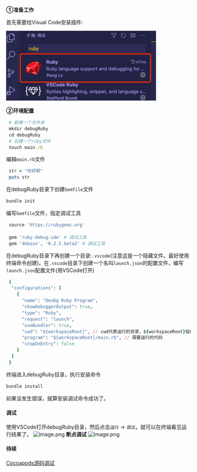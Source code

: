 **①准备工作**

首先需要给Visual Code安装插件:

<img src="./images/1.png" style="zoom:50%;" />

**②环境配置**

 ```ruby
  # 新建一个文件夹
  mkdir debugRuby
  cd debugRuby
  # 创建一个ruby文件
  touch main.rb
 ```

 编辑`main.rb`文件
  ```ruby
   str = "你好啊"
   puts str
  ```
  在debugRuby目录下创建`Gemfile`文件
  ``` ruby
  bundle init
  ```

编写`Gemfile`文件，指定调试工具
  ``` ruby
   source 'https://rubygems.org'
 
   gem 'ruby-debug-ide' # 调试工具
   gem 'debase', '0.2.5.beta2' # 调试工具
  ```

在debugRuby目录下再创建一个目录:`.vscode`(注意这是一个隐藏文件。最好使用终端命令创建)。在`.vscode`目录下创建一个名叫`launch.json`的配置文件，编写`launch.json`配置文件(用VSCode打开)
  ```ruby
   {
    "configurations": [
      {
        "name": "Deubg Ruby Program",
        "showDebuggerOutput": true,
        "type": "Ruby",
        "request": "launch",
        "useBundler": true,
        "cwd": "${workspaceRoot}", // cwd代表运行的目录，${workspaceRoot}指VSCode的工程目录
        "program": "${workspaceRoot}/main.rb", // 需要运行的代码
        "stopOnEntry": false
      }
    ]
   }
  ```

  终端进入debugRuby目录，执行安装命令
   ```ruby
   bundle install
   ```

如果没发生错误，就算安装调试命令成功了。
   #### 调试
  使用VSCode打开debugRuby目录，然后点击`运行` -> `调试`，就可以在终端看见运行结果了。
  ![image.png](https://upload-images.jianshu.io/upload_images/2060572-d927db04f91c2ca5.png?imageMogr2/auto-orient/strip%7CimageView2/2/w/620)
**断点调试**
  ![image.png](https://upload-images.jianshu.io/upload_images/2060572-fdfcc5abf6310505.png?imageMogr2/auto-orient/strip%7CimageView2/2/w/620)

#### 待续
  [Cocoapods源码调试](https://juejin.cn/post/7002215494459588615)